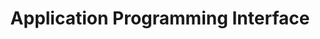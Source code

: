 ---
# This topic lives at
# https://digital.gov/topics/application-programming-interface

slug: "application-programming-interface"

# Topic Title
title: "Application Programming Interface"

# description — keep it short and clear
summary: ""


# Weight
weight: 1

# For more information on managing topics,
# see https://github.com/GSA/digitalgov.gov/wiki
---